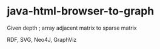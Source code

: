 # java-html-browser-to-graph
Given depth ; array adjacent matrix to sparse matrix

RDF, SVG, Neo4J, GraphViz
